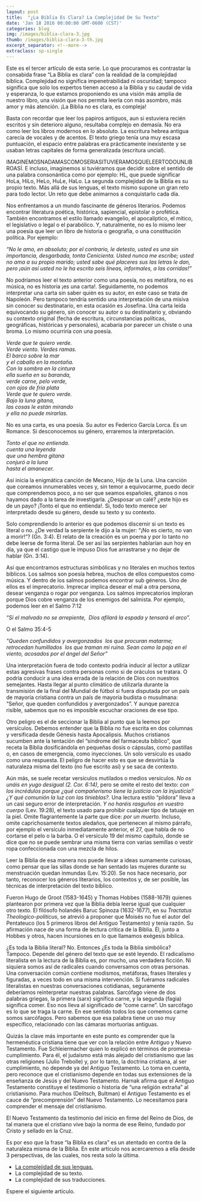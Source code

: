 ```yaml
---
layout: post
title:  "¿La Biblia Es Clara? La Complejidad De Su Texto"
date: 'Jan 18 2016 00:00:00 GMT-0600 (CST)'
categories: blog
img: /images/biblia-clara-3.jpg
thumb: /images/biblia-clara-3-th.jpg
excerpt_separator: <!--more-->
extraclass: sp-single
---
```

Este es el tercer artículo de esta serie. Lo que procuramos es contrastar la consabida frase “La Biblia es clara” con la realidad de la complejidad bíblica.  Complejidad no significa impenetrabilidad ni oscuridad; tampoco significa que solo los expertos tienen acceso a la Biblia y su caudal de vida y esperanza, lo que estamos proponiendo es una visión más amplia de nuestro libro, una visión que nos permita leerla con más asombro, más amor y más atención. ¡La Biblia no es clara, es compleja!

<!--more-->

Basta con recordar que leer los papiros antiguos, aun si estuviera recién escritos y sin deterioro alguno, resultaba complejo en demasía. No era como leer los libros modernos en lo absoluto.  La escritura hebrea antigua carecía de vocales y de acentos. El texto griego tenía una muy escasa puntuación, el espacio entre palabras era prácticamente inexistente y se usaban letras capitales de forma generalizada (escritura uncial).

IMAGINEMOSNADAMASCOMOSERIASITUVIERAMOSQUELEERTODOUNLIBROASÍ.  E incluso, imaginemos si tuviéramos que decidir sobre el sentido de una palabra consonántica como por ejemplo: HL, que puede significar HoLa, HiLo, HeLo, HuLe, HaLo. La segunda complejidad de la Biblia es su propio texto. Más allá de sus lenguas, el texto mismo supone un gran reto para todo lector. Un reto que debe animarnos a conquistarlo cada día.

Nos enfrentamos a un mundo fascinante de géneros literarios. Podemos encontrar literatura poética, histórica, sapiencial, epistolar o profética. También encontramos el estilo llamado evangelio, el apocalíptico, el mítico, el legislativo o legal o el parabólico. Y, naturalmente, no es lo mismo leer una poesía que leer un libro de historia o geografía, o una constitución política.  Por ejemplo:

_“No le amo, en absoluto; por el contrario, le detesto, usted es una sin importancia, desgarbada, tonta Cenicienta. Usted nunca me escribe; usted no ama a su propio marido; usted sabe qué placeres sus las letras le dan, pero ¡aún así usted no le ha escrito seis líneas, informales, a las corridas!”_

No podríamos leer el texto anterior como una poesía, no es metáfora, no es música, no es historia ¡es una carta!. Seguidamente, no podemos interpretar una carta sin saber quién es su autor, en este caso se trata de Napoleón. Pero tampoco tendría sentido una interpretación de una misiva sin conocer su destinatario, en esta ocasión es Josefina. Una carta leída equivocando su género, sin conocer su autor o su destinatario y, obviando su contexto original (fecha de escritura, circunstancias políticas, geográficas, históricas y personales), acabaría por parecer un chiste o una broma. Lo mismo ocurriría con una poesía.

_Verde que te quiero verde.<br/>
Verde viento. Verdes ramas.<br/>
El barco sobre la mar<br/>
y el caballo en la montaña.<br/>
Con la sombra en la cintura<br/>
ella sueña en su baranda,<br/>
verde carne, pelo verde,<br/>
con ojos de fría plata<br/>
Verde que te quiero verde.<br/>
Bajo la luna gitana,<br/>
las cosas le están mirando<br/>
y ella no puede mirarlas._

No es una carta, es una poesía. Su autor es Federico García Lorca. Es un Romance. Si desconocemos su género, erraremos la interpretación.

_Tonto el que no entienda. <br/>
cuenta una leyenda <br/>
que una hembra gitana <br/>
conjuró a la luna <br/>
hasta el amanecer._

Así inicia la enigmática canción de Mecano, Hijo de la Luna. Una canción que coreamos innumerables veces y, sin temor a equivocarme, puedo decir que comprendemos poco, a no ser que seamos españoles, gitanos o nos hayamos dado a la tarea de investigarla. ¿Desposar un calé? ¿este hijo es de un payo? ¡Tonto el que no entienda!. Si, todo texto merece ser interpretado desde su género, desde su texto y su contexto.

Solo comprendiendo lo anterior es que podemos discernir si un texto es literal o no. ¿De verdad la serpiente le dijo a la mujer: “¡No es cierto, no van a morir!”? (Gn. 3:4). El relato de la creación es un poema y por lo tanto no debe leerse de forma literal. De ser así las serpientes hablarían aun hoy en día, ya que el castigo que le impuso Dios fue arrastrarse y no dejar de hablar (Gn. 3:14).

Así que encontramos estructuras simbólicas y no literales en muchos textos bíblicos.  Los salmos son poesía hebrea, muchos de ellos compuestos como música. Y dentro de los salmos podemos encontrar sub géneros. Uno de ellos es el imprecatorio. Imprecar implica desear el mal a otra persona, desear venganza o rogar por venganza. Los salmos imprecatorios imploran porque Dios cobre venganza de los enemigos del salmista. Por ejemplo, podemos leer en el Salmo 7:12

_“Si el malvado no se arrepiente,
 Dios afilará la espada y tensará el arco”._

O el Salmo 35:4-5

_"Queden confundidos y avergonzados
 los que procuran matarme;
retrocedan humillados
 los que traman mi ruina.
Sean como la paja en el viento,
acosados por el ángel del Señor"_

Una interpretación fuera de todo contexto podría inducir al lector a utilizar estas agresivas frases contra personas como si de oráculos se tratara. O podría conducir a una idea errada de la relación de Dios con nuestros semejantes. Hasta llegar al punto climático de utilizarla durante la transmisión de la final del Mundial de fútbol si fuera disputada por un país de mayoría cristiana contra un país de mayoría budista o musulmana: “Señor, que queden confundidos y avergonzados”. Y aunque parezca risible, sabemos que no es imposible escuchar oraciones de ese tipo.

Otro peligro es el de seccionar la Biblia al punto que la leemos por versículos. Debemos entender que la Biblia no fue escrita en dos columnas y versificada desde Génesis hasta Apocalipsis.  Muchos cristianos sucumben ante la tentación del “síndrome del farmaceuta bíblico”, que receta la Biblia dosificándola en pequeñas dosis o cápsulas, como pastillas o, en casos de emergencia, como inyecciones. Un solo versículo es usado como una respuesta. El peligro de hacer esto es que se desvirtúa la naturaleza misma del texto (no fue escrito así) y se saca de contexto.

Aún más, se suele recetar versículos mutilados o medios versículos. _No os unáis en yugo desigual (2. Cor. 6:14)_, pero se omite el resto del texto:  _con los incrédulos porque ¿qué compañerismo tiene la justicia con la injusticia? ¿Y qué comunión la luz con las tinieblas?_. Una lectura estilo “píldora” lleva a un casi seguro error de interpretación. _Y no haréis rasguños en vuestro cuerpo_ (Lev. 19:28), el texto usado para prohibir cualquier tipo de tatuaje en la piel. Omite flagrantemente la parte que dice: _por un muerto._ Incluso, omite caprichosamente textos aledaños, que pertenecen al mismo párrafo, por ejemplo el versículo inmediatamente anterior, el 27, que habla de no cortarse el pelo o la barba. O el versículo 19 del mismo capítulo, donde se dice que no se puede sembrar una misma tierra con varias semillas o vestir ropa confeccionada con una mezcla de hilos.

Leer la Biblia de esa manera nos puede llevar a ideas sumamente curiosas, como pensar que las sillas donde se han sentado las mujeres durante su menstruación quedan inmundas (Lev. 15:20). Se nos hace necesario, por tanto, reconocer los géneros literarios, los contextos y, de ser posible, las técnicas de interpretación del texto bíblico.

Fueron Hugo de Groot (1583-1645) y Thomas Hobbes (1588-1679) quienes plantearon por primera vez que la Biblia debía leerse igual que cualquier otro texto.  El filósofo holandés Baruc Spinoza (1632-1677), en su _Tractatus Theologico-politicus_, se atrevió a proponer que Moisés no fue el autor del Pentateuco (los 5 primeros libros del Antiguo Testamento) y tenía razón. Su afirmación nace de una forma de lectura crítica de la Biblia.  Él, junto a Hobbes y otros, hacen incursiones en lo que llamamos exégesis bíblica.

¿Es toda la Biblia literal? No. Entonces ¿Es toda la Biblia simbólica? Tampoco. Depende del género del texto que se esté leyendo. El radicalismo literalista en la lectura de la Biblia es, por mucho, una verdadera ficción. Ni siquiera somos así de radicales cuando conversamos con otras personas. Una conversación común contiene modismos, metáforas, frases literales y figuradas, a veces todo en una misma intervención. Si fuéramos radicales literalistas en nuestras conversaciones cotidianas, seguramente deberíamos reinterpretar nuestras palabras. Sarcófago viene de dos palabras griegas, la primera (sarx) significa carne, y la segunda (fagia) significa comer. Eso nos lleva al significado de “come carne”. Un sarcófago es lo que se traga la carne. En ese sentido todos los que comemos carne somos sarcófagos. Pero sabemos que esa palabra tiene un uso muy específico, relacionado con las cámaras mortuorias antiguas.

Quizás la clave más importante en este punto es comprender que la hermenéutica cristiana tiene que ver con la relación entre Antiguo y Nuevo Testamento. Fue Schleiermacher quien lo explicó en términos de promesa-cumplimiento. Para él, el judaísmo está más alejado del cristianismo que las otras religiones (Julio Trebolle) y, por lo tanto, la doctrina cristiana, al ser cumplimiento, no depende ya del Antiguo Testamento. Lo toma en cuenta,  pero reconoce que el cristianismo depende en todas sus extensiones de la enseñanza de Jesús y del Nuevo Testamento. Harnak afirma que el Antiguo Testamento constituye el testimonio o historia de “una religión extraña” al cristianismo.  Para muchos (Delitsch, Bultman) el Antiguo Testamento es el cauce de “precomprensión” del Nuevo Testamento. Lo necesitamos para comprender el mensaje del cristianismo.

El Nuevo Testamento da testimonio del inicio en firme del Reino de Dios, de tal manera que el cristiano vive bajo la norma de ese Reino, fundado por Cristo y sellado en la Cruz.


Es por eso que la frase “la Biblia es clara” es un atentado en contra de la naturaleza misma de la Biblia. En este artículo nos acercaremos a ella desde 3 perspectivas, de las cuales, nos resta solo la última.

- [La complejidad de sus lenguas.](/blog/2016/01/13/la-biblia-es-clara-2.html)
- La complejidad de su texto.
- La complejidad de sus traducciones.

Espere el siguiente artículo.
